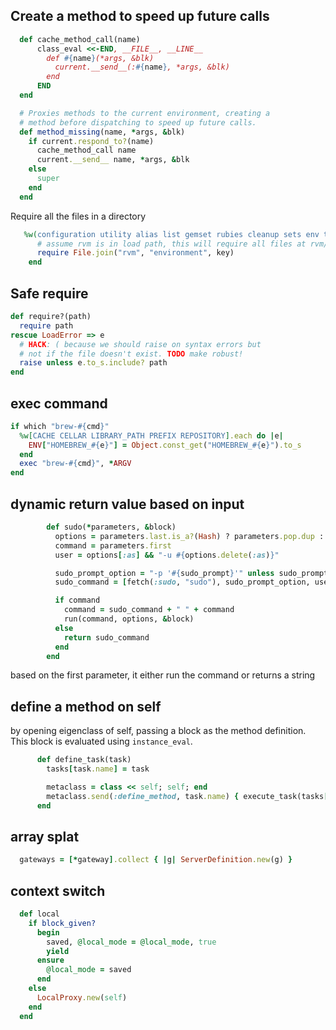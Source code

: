 Create a method to speed up future calls
---
```ruby
  def cache_method_call(name)
      class_eval <<-END, __FILE__, __LINE__
        def #{name}(*args, &blk)
          current.__send__(:#{name}, *args, &blk)
        end
      END
  end

  # Proxies methods to the current environment, creating a
  # method before dispatching to speed up future calls.
  def method_missing(name, *args, &blk)
    if current.respond_to?(name)
      cache_method_call name
      current.__send__ name, *args, &blk
    else
      super
    end
  end
```
Require all the files in a directory
```ruby
   %w(configuration utility alias list gemset rubies cleanup sets env tools info wrapper).each do |key|
      # assume rvm is in load path, this will require all files at rvm/environment/*
      require File.join("rvm", "environment", key)
    end
```
Safe require
---
```ruby
def require?(path)
  require path
rescue LoadError => e
  # HACK: ( because we should raise on syntax errors but
  # not if the file doesn't exist. TODO make robust!
  raise unless e.to_s.include? path
end
```
exec command
---
```ruby
if which "brew-#{cmd}"
  %w[CACHE CELLAR LIBRARY_PATH PREFIX REPOSITORY].each do |e|
    ENV["HOMEBREW_#{e}"] = Object.const_get("HOMEBREW_#{e}").to_s
  end
  exec "brew-#{cmd}", *ARGV
end
```
dynamic return value based on input
---
```ruby
        def sudo(*parameters, &block)
          options = parameters.last.is_a?(Hash) ? parameters.pop.dup : {}
          command = parameters.first
          user = options[:as] && "-u #{options.delete(:as)}"

          sudo_prompt_option = "-p '#{sudo_prompt}'" unless sudo_prompt.empty?
          sudo_command = [fetch(:sudo, "sudo"), sudo_prompt_option, user].compact.join(" ")

          if command
            command = sudo_command + " " + command
            run(command, options, &block)
          else
            return sudo_command
          end
        end
```
based on the first parameter, it either run the command or returns a string

define a method on self 
---
by opening eigenclass of self, passing a block as the method definition. This block is evaluated using `instance_eval`. 
```ruby
      def define_task(task)
        tasks[task.name] = task

        metaclass = class << self; self; end
        metaclass.send(:define_method, task.name) { execute_task(tasks[task.name]) }
      end
```
array splat
---
```ruby
  gateways = [*gateway].collect { |g| ServerDefinition.new(g) }
```

context switch
---
```ruby
  def local
    if block_given?
      begin
        saved, @local_mode = @local_mode, true
        yield
      ensure
        @local_mode = saved
      end
    else
      LocalProxy.new(self)
    end
  end
```
